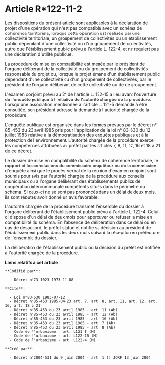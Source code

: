 # Article R*122-11-2

Les dispositions du présent article sont applicables à la déclaration de projet d'une opération qui n'est pas compatible avec
un schéma de cohérence territoriale, lorsque cette opération est réalisée par une collectivité territoriale, un groupement de
collectivités ou un établissement public dépendant d'une collectivité ou d'un groupement de collectivités, autre que
l'établissement public prévu à l'article L. 122-4, et ne requiert pas une déclaration d'utilité publique.

La procédure de mise en compatibilité est menée par le président de l'organe délibérant de la collectivité ou du groupement
de collectivités responsable du projet ou, lorsque le projet émane d'un établissement public dépendant d'une collectivité ou
d'un groupement de collectivités, par le président de l'organe délibérant de cette collectivité ou de ce groupement.

L'examen conjoint prévu au 2° de l'article L. 122-15 a lieu avant l'ouverture de l'enquête publique à l'initiative de
l'autorité chargée de la procédure. Lorsqu'une association mentionnée à l'article L. 121-5 demande à être consultée, son
président adresse la demande à l'autorité chargée de la procédure.

L'enquête publique est organisée dans les formes prévues par le décret n° 85-453 du 23 avril 1985 pris pour l'application de
la loi n° 83-630 du 12 juillet 1983 relative à la démocratisation des enquêtes publiques et à la protection de
l'environnement. L'autorité chargée de la procédure exerce les compétences attribuées au préfet par les articles 7, 8, 11,
12, 16 et 18 à 21 de ce décret.

Le dossier de mise en compatibilité du schéma de cohérence territoriale, le rapport et les conclusions du commissaire
enquêteur ou de la commission d'enquête ainsi que le procès-verbal de la réunion d'examen conjoint sont soumis pour avis par
l'autorité chargée de la procédure aux conseils municipaux ou à l'organe délibérant des établissements publics de coopération
intercommunale compétents situés dans le périmètre du schéma. Si ceux-ci ne se sont pas prononcés dans un délai de deux mois,
ils sont réputés avoir donné un avis favorable.

L'autorité chargée de la procédure transmet l'ensemble du dossier à l'organe délibérant de l'établissement public prévu à
l'article L. 122-4. Celui-ci dispose d'un délai de deux mois pour approuver ou refuser la mise en compatibilité du schéma. En
l'absence de délibération dans ce délai ou en cas de désaccord, le préfet statue et notifie sa décision au président de
l'établissement public dans les deux mois suivant la réception en préfecture de l'ensemble du dossier.

La délibération de l'établissement public ou la décision du préfet est notifiée à l'autorité chargée de la procédure.

**Liens relatifs à cet article**

	**Codifié par**:

	  - Décret n°73-1023 1973-11-08

	**Cite**:

	  - Loi n°83-630 1983-07-12
	  - Décret n°85-453 1985-04-23 art. 7, art. 8, art. 11, art. 12, art. 16, art. 18 à 21
	  - Décret n°85-453 du 23 avril 1985 - art. 11 (Ab)
	  - Décret n°85-453 du 23 avril 1985 - art. 12 (Ab)
	  - Décret n°85-453 du 23 avril 1985 - art. 16 (Ab)
	  - Décret n°85-453 du 23 avril 1985 - art. 7 (Ab)
	  - Décret n°85-453 du 23 avril 1985 - art. 8 (Ab)
	  - Code de l'urbanisme - art. L121-5 (M)
	  - Code de l'urbanisme - art. L122-15 (M)
	  - Code de l'urbanisme - art. L122-4 (M)

	**Créé par**:

	  - Décret n°2004-531 du 9 juin 2004 - art. 1 () JORF 13 juin 2004
